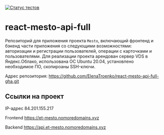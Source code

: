 [![Статус тестов](../../actions/workflows/tests.yml/badge.svg)](../../actions/workflows/tests.yml)

# react-mesto-api-full
Репозиторий для приложения проекта `Mesto`, включающий фронтенд и бэкенд части приложения со следующими возможностями: авторизации и регистрации пользователей, операции с карточками и пользователями. 
Для реализации проекта арендован сервер VDS в Яндекс.Облако, использована ОС Ubuntu 20.04, установлено необходимое ПО, скопироаны SSH-ключи.
  
Адрес репозитория: https://github.com/ElenaTroenko/react-mesto-api-full-gha.git

## Ссылки на проект

IP-адрес 84.201.155.217

Frontend https://et-mesto.nomoredomains.xyz

Backend https://api.et-mesto.nomoredomains.xyz
